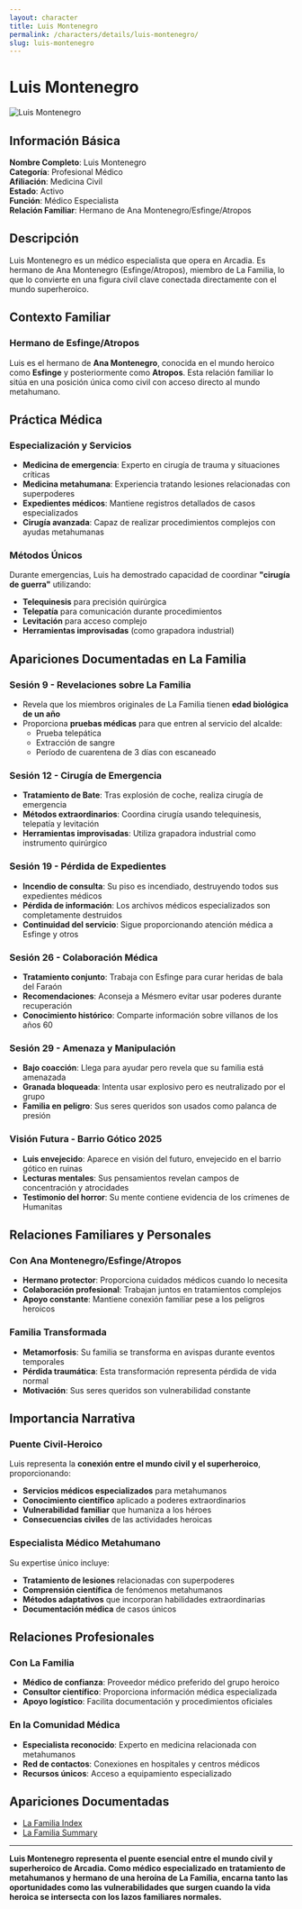 ```yaml
---
layout: character
title: Luis Montenegro
permalink: /characters/details/luis-montenegro/
slug: luis-montenegro
---
```


# Luis Montenegro

<div class="character-photo">
  <img src="{{ site.baseurl }}/assets/img/characters/Luis Montenegro.png" alt="Luis Montenegro" />
</div>

## Información Básica

**Nombre Completo**: Luis Montenegro  
**Categoría**: Profesional Médico  
**Afiliación**: Medicina Civil  
**Estado**: Activo  
**Función**: Médico Especialista  
**Relación Familiar**: Hermano de Ana Montenegro/Esfinge/Atropos

## Descripción

Luis Montenegro es un médico especialista que opera en Arcadia. Es hermano de Ana Montenegro (Esfinge/Atropos), miembro de La Familia, lo que lo convierte en una figura civil clave conectada directamente con el mundo superheroico.

## Contexto Familiar

### Hermano de Esfinge/Atropos
Luis es el hermano de **Ana Montenegro**, conocida en el mundo heroico como **Esfinge** y posteriormente como **Atropos**. Esta relación familiar lo sitúa en una posición única como civil con acceso directo al mundo metahumano.

## Práctica Médica

### Especialización y Servicios
- **Medicina de emergencia**: Experto en cirugía de trauma y situaciones críticas
- **Medicina metahumana**: Experiencia tratando lesiones relacionadas con superpoderes
- **Expedientes médicos**: Mantiene registros detallados de casos especializados
- **Cirugía avanzada**: Capaz de realizar procedimientos complejos con ayudas metahumanas

### Métodos Únicos
Durante emergencias, Luis ha demostrado capacidad de coordinar **"cirugía de guerra"** utilizando:
- **Telequinesis** para precisión quirúrgica
- **Telepatía** para comunicación durante procedimientos
- **Levitación** para acceso complejo
- **Herramientas improvisadas** (como grapadora industrial)

## Apariciones Documentadas en La Familia

### **Sesión 9 - Revelaciones sobre La Familia**
- Revela que los miembros originales de La Familia tienen **edad biológica de un año**
- Proporciona **pruebas médicas** para que entren al servicio del alcalde:
  - Prueba telepática
  - Extracción de sangre
  - Período de cuarentena de 3 días con escaneado

### **Sesión 12 - Cirugía de Emergencia**
- **Tratamiento de Bate**: Tras explosión de coche, realiza cirugía de emergencia
- **Métodos extraordinarios**: Coordina cirugía usando telequinesis, telepatía y levitación
- **Herramientas improvisadas**: Utiliza grapadora industrial como instrumento quirúrgico

### **Sesión 19 - Pérdida de Expedientes**
- **Incendio de consulta**: Su piso es incendiado, destruyendo todos sus expedientes médicos
- **Pérdida de información**: Los archivos médicos especializados son completamente destruidos
- **Continuidad del servicio**: Sigue proporcionando atención médica a Esfinge y otros

### **Sesión 26 - Colaboración Médica**
- **Tratamiento conjunto**: Trabaja con Esfinge para curar heridas de bala del Faraón
- **Recomendaciones**: Aconseja a Mésmero evitar usar poderes durante recuperación
- **Conocimiento histórico**: Comparte información sobre villanos de los años 60

### **Sesión 29 - Amenaza y Manipulación**
- **Bajo coacción**: Llega para ayudar pero revela que su familia está amenazada
- **Granada bloqueada**: Intenta usar explosivo pero es neutralizado por el grupo
- **Familia en peligro**: Sus seres queridos son usados como palanca de presión

### **Visión Futura - Barrio Gótico 2025**
- **Luis envejecido**: Aparece en visión del futuro, envejecido en el barrio gótico en ruinas
- **Lecturas mentales**: Sus pensamientos revelan campos de concentración y atrocidades
- **Testimonio del horror**: Su mente contiene evidencia de los crímenes de Humanitas

## Relaciones Familiares y Personales

### **Con Ana Montenegro/Esfinge/Atropos**
- **Hermano protector**: Proporciona cuidados médicos cuando lo necesita
- **Colaboración profesional**: Trabajan juntos en tratamientos complejos
- **Apoyo constante**: Mantiene conexión familiar pese a los peligros heroicos

### **Familia Transformada**
- **Metamorfosis**: Su familia se transforma en avispas durante eventos temporales
- **Pérdida traumática**: Esta transformación representa pérdida de vida normal
- **Motivación**: Sus seres queridos son vulnerabilidad constante

## Importancia Narrativa

### **Puente Civil-Heroico**
Luis representa la **conexión entre el mundo civil y el superheroico**, proporcionando:
- **Servicios médicos especializados** para metahumanos
- **Conocimiento científico** aplicado a poderes extraordinarios
- **Vulnerabilidad familiar** que humaniza a los héroes
- **Consecuencias civiles** de las actividades heroicas

### **Especialista Médico Metahumano**
Su expertise único incluye:
- **Tratamiento de lesiones** relacionadas con superpoderes
- **Comprensión científica** de fenómenos metahumanos
- **Métodos adaptativos** que incorporan habilidades extraordinarias
- **Documentación médica** de casos únicos

## Relaciones Profesionales

### **Con La Familia**
- **Médico de confianza**: Proveedor médico preferido del grupo heroico
- **Consultor científico**: Proporciona información médica especializada
- **Apoyo logístico**: Facilita documentación y procedimientos oficiales

### **En la Comunidad Médica**
- **Especialista reconocido**: Experto en medicina relacionada con metahumanos
- **Red de contactos**: Conexiones en hospitales y centros médicos
- **Recursos únicos**: Acceso a equipamiento especializado

## Apariciones Documentadas
- [La Familia Index](../../campaigns/la-familia/index.md)
- [La Familia Summary](../../campaigns/la-familia/summary/summary.md)

---

**Luis Montenegro representa el puente esencial entre el mundo civil y superheroico de Arcadia. Como médico especializado en tratamiento de metahumanos y hermano de una heroína de La Familia, encarna tanto las oportunidades como las vulnerabilidades que surgen cuando la vida heroica se intersecta con los lazos familiares normales.**